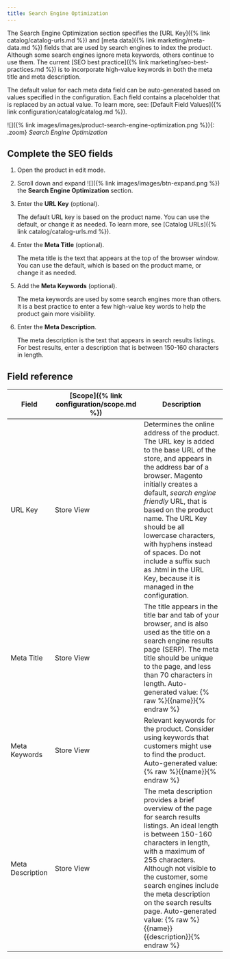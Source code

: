 ```yaml
---
title: Search Engine Optimization
---
```


The Search Engine Optimization section specifies the [URL Key]({% link catalog/catalog-urls.md %}) and [meta data]({% link marketing/meta-data.md %}) fields that are used by search engines to index the product. Although some search engines ignore meta keywords, others continue to use them. The current [SEO best practice]({% link marketing/seo-best-practices.md %}) is to incorporate high-value keywords in both the meta title and meta description.

The default value for each meta data field can be auto-generated based on values specified in the configuration. Each field contains a placeholder that is replaced by an actual value. To learn more, see: [Default Field Values]({% link configuration/catalog/catalog.md %}).

![]({% link images/images/product-search-engine-optimization.png %}){: .zoom}
_Search Engine Optimization_

## Complete the SEO fields

1. Open the product in edit mode.

1. Scroll down and expand ![]({% link images/images/btn-expand.png %}) the **Search Engine Optimization** section.

1. Enter the **URL Key** (optional).

    The default URL key is based on the product name. You can use the default, or change it as needed. To learn more, see [Catalog URLs]({% link catalog/catalog-urls.md %}).

1. Enter the **Meta Title** (optional).

   The meta title is the text that appears at the top of the browser window. You can use the default, which is based on the product mame, or change it as needed.

1. Add the **Meta Keywords** (optional).

   The meta keywords are used by some search engines more than others. It is a best practice to enter a few high-value key words to help the product gain more visibility.

1. Enter the **Meta Description**.

   The meta description is the text that appears in search results listings. For best results, enter a description that is between 150-160 characters in length.

## Field reference

|Field|[Scope]({% link configuration/scope.md %})|Description|
|--- |--- |--- |
|URL Key|Store View|Determines the online address of the product. The URL key is added to the base URL of the store, and appears in the address bar of a browser. Magento initially creates a default, _search engine friendly_ URL, that is based on the product name. The URL Key should be all lowercase characters, with hyphens instead of spaces. Do not include a suffix such as .html in the URL Key, because  it is managed in the configuration.|
|Meta Title|Store View|The title appears in the title bar and tab of your browser, and is also used as the title on a search engine results page (SERP). The meta title should be unique to the page, and less than 70 characters in length. Auto-generated value: {% raw %}{{name}}{% endraw %}|
|Meta Keywords|Store View|Relevant keywords for the product. Consider using keywords that customers might use to find the product. Auto-generated value: {% raw %}{{name}}{% endraw %}|
|Meta Description|Store View|The meta description provides a brief overview of the page for search results listings. An ideal length is between 150-160 characters in length, with a maximum of  255 characters. Although not visible to the customer, some search engines include the meta description on the search results page. Auto-generated value: {% raw %}{{name}} {{description}}{% endraw %}|
